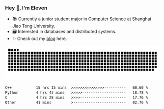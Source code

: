 ### Hey 👋, I'm Eleven

- 📚 Currently a junior student major in Computer Science at Shanghai Jiao Tong University.
- 🗃️ Interested in databases and distributed systems.
- ✨ Check out my [blog](https://blog.eleven.wiki) here.

![github contribution grid snake animation](https://raw.githubusercontent.com/El-even-11/El-even-11/output/github-contribution-grid-snake.svg)

<!--START_SECTION:waka-->

```text
C++           15 hrs 15 mins  >>>>>>>>>>>>>>>----------   60.60 %
Python        4 hrs 43 mins   >>>>>--------------------   18.78 %
C             4 hrs 28 mins   >>>>---------------------   17.76 %
Other         41 mins         >------------------------   02.76 %
```

<!--END_SECTION:waka-->
